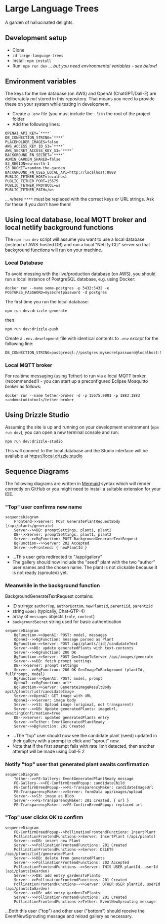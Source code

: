 # Large Language Trees

A garden of hallucinated delights.

## Development setup

- Clone
- `cd large-language-trees`
- Install: `npm install`
- Run: `npm run dev` ... _but you need environmental variables - see below!_

## Environment variables

The keys for the live database (on AWS) and OpenAI (ChatGPT/Dall-E) are deliberately _not_ stored in this repository. That means you need to provide these on your system while testing in development.

- Create a `.env` file (you must include the `.` !) in the root of the project folder
- Add the following lines:

```
OPENAI_API_KEY=`****`
DB_CONNECTION_STRING=`****`
PLACEHOLDER_IMAGES=false
AWS_ACCESS_KEY_ID_S3=`****`
AWS_SECRET_ACCESS_KEY_S3=`****`
BACKGROUND_FN_SECRET=`****`
ADMIN_GARDEN_SHARED=false
S3_REGION=eu-north-1
S3_BUCKET=random-the-garden
BACKGROUND_FN_USES_LOCAL_API=http://localhost:8888
PUBLIC_TETHER_HOST=localhost
PUBLIC_TETHER_PORT=15675
PUBLIC_TETHER_PROTOCOL=ws
PUBLIC_TETHER_PATH=/ws
```

... where `****` must be replaced with the correct keys or URL strings. Ask for these if you don't have them!

## Using local database, local MQTT broker and local netlify background functions

The `npm run dev` script will assume you want to use a local database (instead of AWS-hosted DB) and run a local "Netlify CLI" server so that background functions will run on your machine.

### Local Database

To avoid messing with the live/production database (on AWS), you should run a local instance of PostgreSQL database, e.g. using Docker:

```
docker run --name some-postgres -p 5432:5432 -e POSTGRES_PASSWORD=mysecretpassword -d postgres
```

The first time you run the local database:

```
npm run dev:drizzle-generate
```

then

```
npm run dev:drizzle-push
```

Create a `.env.development` file with identical contents to `.env` _except_ for the following line:

```
DB_CONNECTION_STRING=postgresql://postgres:mysecretpassword@localhost:5432
```

### Local MQTT broker

For realtime messaging (using Tether) to run via a local MQTT broker (recommended!) - you can start up a preconfigured Eclipse Mosquitto broker as follows:

```
docker run --name tether-broker -d -p 15675:9001 -p 1883:1883 randomstudiotools/tether-broker
```

## Using Drizzle Studio

Assuming the site is up and running on your development environment (`npm run dev`), you can open a new terminal console and run:

```
npm run dev:drizzle-studio
```

This will connect to the local database and the Studio interface will be available at https://local.drizzle.studio

## Sequence Diagrams

The following diagrams are written in [Mermaid](https://mermaid.js.org/) syntax which will render correctly on GitHub or you might need to install a suitable extension for your IDE.

### "Top" user confirms new name

```mermaid
sequenceDiagram
    Frontend->>Server: POST GeneratePlantRequestBody (/api/plants/generate)
    Server-->>DB: promptSettings, plant1, plant2
    DB-->>Server: promptSettings, plant1, plant2
    Server-->>BgFunction: POST BackgroundGenerateTextRequest
    BgFunction-->>Server: 202 Accepted
    Server->>Frontend: { newPlantId }
```

- ...This user gets redirected to "/app/gallery"
- The gallery should now include the "seed" plant with the two "author" user names and the chosen name. The plant is not clickable because it is not ready (sprouted) yet.

### Meanwhile in the background function

BackgroundGenerateTextRequest contains:

- ID strings: `authorTop`, `authorBottom`, `newPlantId`, `parent1id`, `parent2id`
- string `model` (typically, Chat-GTP-4)
- array of `messages` objects (`role`, `content`)
- `backgroundSecret` string used for basic authentication

```mermaid
sequenceDiagram
    BgFunction->>OpenAI: POST: model, messages
    OpenAI-->>BgFunction: message parsed as Plant
    BgFunction->>Server: POST /api/plants/[id]/candidateText
    Server->>DB: update generatedPlants with text-contents
    Server-->>BgFunction: 200 OK
    BgFunction->>Server: POST GenImageToServer /api/images/generate
    Server-->>DB: fetch prompt settings
    DB-->>Server: prompt settings
    Server-->>BgFunction: 200 OK GenImageToBackground (plantId, fullPrompt, model)
    BgFunction->>OpenAI: POST: model, prompt
    OpenAI-->>BgFunction: url*
    BgFunction->>Server: GenerateImageResultBody apit/plants/[id]/candidateImage
    Server->>OpenAI: GET image with URL
    OpenAI-->>Server: image body
    Server-->>S3: Upload image (original, not transparent)
    Server-->>DB: Update generatedPlants: imageUrl, awaitingConfirmation=true
    DB-->>Server: updated generatedPlants entry
    Server->>Tether: EventGeneratedPlantReady
    Server->>BgFunction: 201 Created
```

- ...The "top" user should now see the candidate plant (seed) updated in their gallery with a prompt to click and "sprout" now.
- Note that if the first attempt fails with rate limit detected, then another attempt will be made using Dall-E 2

### Notify "top" user that generated plant awaits confirmation

```mermaid
sequenceDiagram
    Tether-->>FE-Gallery: EventGeneratedPlantReady message
    FE-Gallery-->>FE-ConfirmBreedPopup: candidateChild
    FE-ConfirmBreedPopup-->>FE-TransparencyMaker: candidateImageUrl
    FE-TransparencyMaker-->>Server: formData api/images/upload
    Server-->>S3: image as Blob
    Server-->>FE-TransparencyMaker: 201 Created, { url }
    FE-TransparencyMaker-->>FE-ConfirmBreedPopup: replaced url
```

### "Top" user clicks OK to confirm

```mermaid
sequenceDiagram
    FE-ConfirmBreedPopup-->PollinationFrontendFunctions: InsertPlant
    PollinationFrontendFunctions->>Server: InsertPlant (/api/plants)
    Server-->>DB: insert new Plant
    Server-->>PollinationFrontendFunctions: 201 Created
    PollinationFrontendFunctions->>Server: DELETE /api/plants/[id]/generatedPlant
    Server-->>DB: delete from generatedPlants
    Server-->>PollinationFrontendFunctions: 202 Accepted
    PollinationFrontendFunctions-->>Server: THIS USER plantId, userId (api/plantsInGarden)
    Server-->>DB: add entry gardensToPlants
    Server-->>PollinationFrontendFunctions: 201 Created
    PollinationFrontendFunctions-->>Server: OTHER USER plantId, userId (api/plantsInGarden)
    Server-->>DB: add entry gardensToPlants
    Server-->>PollinationFrontendFunctions: 201 Created
    PollinationFrontendFunctions->>Tether: EventNewSprouting message
```

...Both this user ("top") and other user ("bottom") should receive the EventNewSprouting message and reload gallery as necessary.
